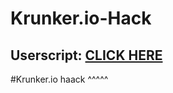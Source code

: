 # Krunker.io-Hack

<h2>Userscript: <a href="https://github.com/gutc0derium18/Krunker.io-Hack/raw/main/You%20are%20all%20cu--z.user.js" target="_blank">CLICK HERE</a></h2>

#Krunker.io haack ^^^^^
